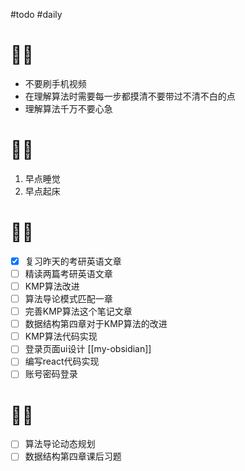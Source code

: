 #todo #daily
# 🙅‍♂️
- 不要刷手机视频
- 在理解算法时需要每一步都摸清不要带过不清不白的点
- 理解算法千万不要心急 
# 🙆‍♂️
1. 早点睡觉
2. 早点起床
# 🧑‍💻
- [x] 复习昨天的考研英语文章
- [ ] 精读两篇考研英语文章
- [ ] KMP算法改进
- [ ] 算法导论模式匹配一章
- [ ] 完善KMP算法这个笔记文章
- [ ] 数据结构第四章对于KMP算法的改进
- [ ] KMP算法代码实现
- [ ] 登录页面ui设计  [[my-obsidian]]
- [ ] 编写react代码实现
- [ ] 账号密码登录
# 🤦‍♂️



- [ ] 算法导论动态规划
- [ ] 数据结构第四章课后习题